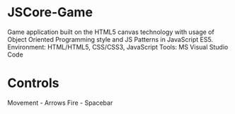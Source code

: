 # JSCore-Game
Game application built on the HTML5 canvas technology with usage of Object Oriented Programming style and JS Patterns in JavaScript ES5.
Environment: HTML/HTML5, CSS/CSS3, JavaScript
Tools: MS Visual Studio Code
# Controls
Movement - Arrows
Fire - Spacebar


